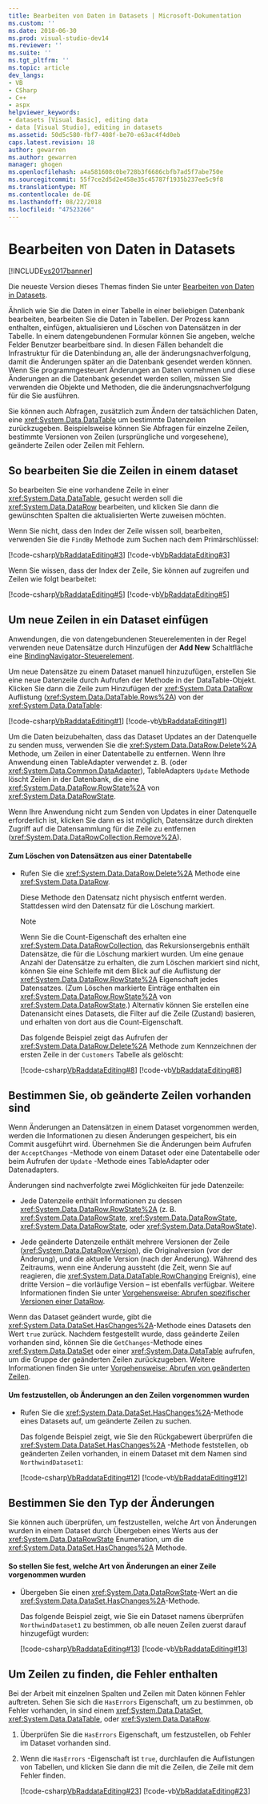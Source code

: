 ```yaml
---
title: Bearbeiten von Daten in Datasets | Microsoft-Dokumentation
ms.custom: ''
ms.date: 2018-06-30
ms.prod: visual-studio-dev14
ms.reviewer: ''
ms.suite: ''
ms.tgt_pltfrm: ''
ms.topic: article
dev_langs:
- VB
- CSharp
- C++
- aspx
helpviewer_keywords:
- datasets [Visual Basic], editing data
- data [Visual Studio], editing in datasets
ms.assetid: 50d5c580-fbf7-408f-be70-e63ac4f4d0eb
caps.latest.revision: 18
author: gewarren
ms.author: gewarren
manager: ghogen
ms.openlocfilehash: a4a581608c0be728b3f6686cbfb7ad5f7abe750e
ms.sourcegitcommit: 55f7ce2d5d2e458e35c45787f1935b237ee5c9f8
ms.translationtype: MT
ms.contentlocale: de-DE
ms.lasthandoff: 08/22/2018
ms.locfileid: "47523266"
---
```

# <a name="edit-data-in-datasets"></a>Bearbeiten von Daten in Datasets
[!INCLUDE[vs2017banner](../includes/vs2017banner.md)]

Die neueste Version dieses Themas finden Sie unter [Bearbeiten von Daten in Datasets](https://docs.microsoft.com/visualstudio/data-tools/edit-data-in-datasets).  
  
  
Ähnlich wie Sie die Daten in einer Tabelle in einer beliebigen Datenbank bearbeiten, bearbeiten Sie die Daten in Tabellen. Der Prozess kann enthalten, einfügen, aktualisieren und Löschen von Datensätzen in der Tabelle. In einem datengebundenen Formular können Sie angeben, welche Felder Benutzer bearbeitbare sind. In diesen Fällen behandelt die Infrastruktur für die Datenbindung an, alle der änderungsnachverfolgung, damit die Änderungen später an die Datenbank gesendet werden können. Wenn Sie programmgesteuert Änderungen an Daten vornehmen und diese Änderungen an die Datenbank gesendet werden sollen, müssen Sie verwenden die Objekte und Methoden, die die änderungsnachverfolgung für die Sie ausführen.  
  
 Sie können auch Abfragen, zusätzlich zum Ändern der tatsächlichen Daten, eine <xref:System.Data.DataTable> um bestimmte Datenzeilen zurückzugeben. Beispielsweise können Sie Abfragen für einzelne Zeilen, bestimmte Versionen von Zeilen (ursprüngliche und vorgesehene), geänderte Zeilen oder Zeilen mit Fehlern.  
  
## <a name="to-edit-rows-in-a-dataset"></a>So bearbeiten Sie die Zeilen in einem dataset  
 So bearbeiten Sie eine vorhandene Zeile in einer <xref:System.Data.DataTable>, gesucht werden soll die <xref:System.Data.DataRow> bearbeiten, und klicken Sie dann die gewünschten Spalten die aktualisierten Werte zuweisen möchten.  
  
 Wenn Sie nicht, dass den Index der Zeile wissen soll, bearbeiten, verwenden Sie die `FindBy` Methode zum Suchen nach dem Primärschlüssel:  
  
 [!code-csharp[VbRaddataEditing#3](../snippets/csharp/VS_Snippets_VBCSharp/VbRaddataEditing/CS/Form1.cs#3)]
 [!code-vb[VbRaddataEditing#3](../snippets/visualbasic/VS_Snippets_VBCSharp/VbRaddataEditing/VB/Form1.vb#3)]  
  
 Wenn Sie wissen, dass der Index der Zeile, Sie können auf zugreifen und Zeilen wie folgt bearbeitet:  
  
 [!code-csharp[VbRaddataEditing#5](../snippets/csharp/VS_Snippets_VBCSharp/VbRaddataEditing/CS/Form1.cs#5)]
 [!code-vb[VbRaddataEditing#5](../snippets/visualbasic/VS_Snippets_VBCSharp/VbRaddataEditing/VB/Form1.vb#5)]  
  
## <a name="to-insert-new-rows-into-a-dataset"></a>Um neue Zeilen in ein Dataset einfügen  
 Anwendungen, die von datengebundenen Steuerelementen in der Regel verwenden neue Datensätze durch Hinzufügen der **Add New** Schaltfläche eine [BindingNavigator-Steuerelement](http://msdn.microsoft.com/library/18c1e2a5-9834-40d3-9b2e-2b545e4e769e).  
  
 Um neue Datensätze zu einem Dataset manuell hinzuzufügen, erstellen Sie eine neue Datenzeile durch Aufrufen der Methode in der DataTable-Objekt. Klicken Sie dann die Zeile zum Hinzufügen der <xref:System.Data.DataRow> Auflistung (<xref:System.Data.DataTable.Rows%2A>) von der <xref:System.Data.DataTable>:  
  
 [!code-csharp[VbRaddataEditing#1](../snippets/csharp/VS_Snippets_VBCSharp/VbRaddataEditing/CS/Form1.cs#1)]
 [!code-vb[VbRaddataEditing#1](../snippets/visualbasic/VS_Snippets_VBCSharp/VbRaddataEditing/VB/Form1.vb#1)]  
  
 Um die Daten beizubehalten, dass das Dataset Updates an der Datenquelle zu senden muss, verwenden Sie die <xref:System.Data.DataRow.Delete%2A> Methode, um Zeilen in einer Datentabelle zu entfernen. Wenn Ihre Anwendung einen TableAdapter verwendet z. B. (oder <xref:System.Data.Common.DataAdapter>), TableAdapters `Update` Methode löscht Zeilen in der Datenbank, die eine <xref:System.Data.DataRow.RowState%2A> von <xref:System.Data.DataRowState>.  
  
 Wenn Ihre Anwendung nicht zum Senden von Updates in einer Datenquelle erforderlich ist, klicken Sie dann es ist möglich, Datensätze durch direkten Zugriff auf die Datensammlung für die Zeile zu entfernen (<xref:System.Data.DataRowCollection.Remove%2A>).  
  
#### <a name="to-delete-records-from-a-data-table"></a>Zum Löschen von Datensätzen aus einer Datentabelle  
  
-   Rufen Sie die <xref:System.Data.DataRow.Delete%2A> Methode eine <xref:System.Data.DataRow>.  
  
     Diese Methode den Datensatz nicht physisch entfernt werden. Stattdessen wird den Datensatz für die Löschung markiert.  
  
    > [!NOTE]
    >  Wenn Sie die Count-Eigenschaft des erhalten eine <xref:System.Data.DataRowCollection>, das Rekursionsergebnis enthält Datensätze, die für die Löschung markiert wurden. Um eine genaue Anzahl der Datensätze zu erhalten, die zum Löschen markiert sind nicht, können Sie eine Schleife mit dem Blick auf die Auflistung der <xref:System.Data.DataRow.RowState%2A> Eigenschaft jedes Datensatzes. (Zum Löschen markierte Einträge enthalten ein <xref:System.Data.DataRow.RowState%2A> von <xref:System.Data.DataRowState>.) Alternativ können Sie erstellen eine Datenansicht eines Datasets, die Filter auf die Zeile (Zustand) basieren, und erhalten von dort aus die Count-Eigenschaft.  
  
     Das folgende Beispiel zeigt das Aufrufen der <xref:System.Data.DataRow.Delete%2A> Methode zum Kennzeichnen der ersten Zeile in der `Customers` Tabelle als gelöscht:  
  
     [!code-csharp[VbRaddataEditing#8](../snippets/csharp/VS_Snippets_VBCSharp/VbRaddataEditing/CS/Form1.cs#8)]
     [!code-vb[VbRaddataEditing#8](../snippets/visualbasic/VS_Snippets_VBCSharp/VbRaddataEditing/VB/Form1.vb#8)]  
  
## <a name="determine-if-there-are-changed-rows"></a>Bestimmen Sie, ob geänderte Zeilen vorhanden sind  
 Wenn Änderungen an Datensätzen in einem Dataset vorgenommen werden, werden die Informationen zu diesen Änderungen gespeichert, bis ein Commit ausgeführt wird. Übernehmen Sie die Änderungen beim Aufrufen der `AcceptChanges` -Methode von einem Dataset oder eine Datentabelle oder beim Aufrufen der `Update` -Methode eines TableAdapter oder Datenadapters.  
  
 Änderungen sind nachverfolgte zwei Möglichkeiten für jede Datenzeile:  
  
-   Jede Datenzeile enthält Informationen zu dessen <xref:System.Data.DataRow.RowState%2A> (z. B. <xref:System.Data.DataRowState>, <xref:System.Data.DataRowState>, <xref:System.Data.DataRowState>, oder <xref:System.Data.DataRowState>).  
  
-   Jede geänderte Datenzeile enthält mehrere Versionen der Zeile (<xref:System.Data.DataRowVersion>), die Originalversion (vor der Änderung), und die aktuelle Version (nach der Änderung). Während des Zeitraums, wenn eine Änderung aussteht (die Zeit, wenn Sie auf reagieren, die <xref:System.Data.DataTable.RowChanging> Ereignis), eine dritte Version – die vorläufige Version – ist ebenfalls verfügbar. Weitere Informationen finden Sie unter [Vorgehensweise: Abrufen spezifischer Versionen einer DataRow](../data-tools/how-to-get-specific-versions-of-a-datarow.md).  
  
 Wenn das Dataset geändert wurde, gibt die <xref:System.Data.DataSet.HasChanges%2A>-Methode eines Datasets den Wert `true` zurück. Nachdem festgestellt wurde, dass geänderte Zeilen vorhanden sind, können Sie die `GetChanges`-Methode eines <xref:System.Data.DataSet> oder einer <xref:System.Data.DataTable> aufrufen, um die Gruppe der geänderten Zeilen zurückzugeben. Weitere Informationen finden Sie unter [Vorgehensweise: Abrufen von geänderten Zeilen](http://msdn.microsoft.com/library/6ff0cbd0-5253-48e7-888a-144d56c2e0a9).  
  
#### <a name="to-determine-if-changes-have-been-made-to-any-rows"></a>Um festzustellen, ob Änderungen an den Zeilen vorgenommen wurden  
  
-   Rufen Sie die <xref:System.Data.DataSet.HasChanges%2A>-Methode eines Datasets auf, um geänderte Zeilen zu suchen.  
  
     Das folgende Beispiel zeigt, wie Sie den Rückgabewert überprüfen die <xref:System.Data.DataSet.HasChanges%2A> -Methode feststellen, ob geänderten Zeilen vorhanden, in einem Dataset mit dem Namen sind `NorthwindDataset1`:  
  
     [!code-csharp[VbRaddataEditing#12](../snippets/csharp/VS_Snippets_VBCSharp/VbRaddataEditing/CS/Form1.cs#12)]
     [!code-vb[VbRaddataEditing#12](../snippets/visualbasic/VS_Snippets_VBCSharp/VbRaddataEditing/VB/Form1.vb#12)]  
  
## <a name="determine-the-type-of-changes"></a>Bestimmen Sie den Typ der Änderungen  
 Sie können auch überprüfen, um festzustellen, welche Art von Änderungen wurden in einem Dataset durch Übergeben eines Werts aus der <xref:System.Data.DataRowState> Enumeration, um die <xref:System.Data.DataSet.HasChanges%2A> Methode.  
  
#### <a name="to-determine-what-type-of-changes-have-been-made-to-a-row"></a>So stellen Sie fest, welche Art von Änderungen an einer Zeile vorgenommen wurden  
  
-   Übergeben Sie einen <xref:System.Data.DataRowState>-Wert an die <xref:System.Data.DataSet.HasChanges%2A>-Methode.  
  
     Das folgende Beispiel zeigt, wie Sie ein Dataset namens überprüfen `NorthwindDataset1` zu bestimmen, ob alle neuen Zeilen zuerst darauf hinzugefügt wurden:  
  
     [!code-csharp[VbRaddataEditing#13](../snippets/csharp/VS_Snippets_VBCSharp/VbRaddataEditing/CS/Form1.cs#13)]
     [!code-vb[VbRaddataEditing#13](../snippets/visualbasic/VS_Snippets_VBCSharp/VbRaddataEditing/VB/Form1.vb#13)]  
  
## <a name="to-locate-rows-that-have-errors"></a>Um Zeilen zu finden, die Fehler enthalten  
 Bei der Arbeit mit einzelnen Spalten und Zeilen mit Daten können Fehler auftreten. Sehen Sie sich die `HasErrors` Eigenschaft, um zu bestimmen, ob Fehler vorhanden, in sind einem <xref:System.Data.DataSet>, <xref:System.Data.DataTable>, oder <xref:System.Data.DataRow>.  
  
1.  Überprüfen Sie die `HasErrors` Eigenschaft, um festzustellen, ob Fehler im Dataset vorhanden sind.  
  
2.  Wenn die `HasErrors` -Eigenschaft ist `true`, durchlaufen die Auflistungen von Tabellen, und klicken Sie dann die mit die Zeilen, die Zeile mit dem Fehler finden.  
  
     [!code-csharp[VbRaddataEditing#23](../snippets/csharp/VS_Snippets_VBCSharp/VbRaddataEditing/CS/Form1.cs#23)]
     [!code-vb[VbRaddataEditing#23](../snippets/visualbasic/VS_Snippets_VBCSharp/VbRaddataEditing/VB/Form1.vb#23)]

